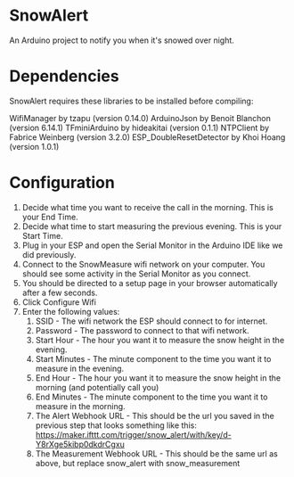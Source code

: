 # SnowAlert
An Arduino project to notify you when it's snowed over night.

# Dependencies
SnowAlert requires these libraries to be installed before compiling:

WifiManager by tzapu (version 0.14.0)
ArduinoJson by Benoit Blanchon (version 6.14.1)
TFminiArduino by hideakitai (version 0.1.1)
NTPClient by Fabrice Weinberg (version 3.2.0)
ESP_DoubleResetDetector by Khoi Hoang (version 1.0.1)

# Configuration
1. Decide what time you want to receive the call in the morning. This is your End Time.
2. Decide what time to start measuring the previous evening. This is your Start Time.
3. Plug in your ESP and open the Serial Monitor in the Arduino IDE like we did previously.
4. Connect to the SnowMeasure wifi network on your computer. You should see some activity in the Serial Monitor as you connect.
5. You should be directed to a setup page in your browser automatically after a few seconds.
6. Click Configure Wifi
7. Enter the following values:
    1. SSID - The wifi network the ESP should connect to for internet.
    2. Password - The password to connect to that wifi network.
    3. Start Hour - The hour you want it to measure the snow height in the evening.
    4. Start Minutes - The minute component to the time you want it to measure in the evening.
    5. End Hour - The hour you want it to measure the snow height in the morning (and potentially call you)
    6. End Minutes - The minute component to the time you want it to measure in the morning.
    7. The Alert Webhook URL - This should be the url you saved in the previous step that looks something like this: https://maker.ifttt.com/trigger/snow_alert/with/key/d-Y8rXge5kibp0dkdrCgxu
    8. The Measurement Webhook URL - This should be the same url as above, but replace snow_alert with snow_measurement